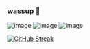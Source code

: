 ### wassup 🤙

![image]({https://img.shields.io/badge/C-00599C?style=for-the-badge&logo=c&logoColor=white})
![image]({https://img.shields.io/badge/Arduino_IDE-00979D?style=for-the-badge&logo=arduino&logoColor=white})
![image]({https://img.shields.io/badge/Discord-5865F2?style=for-the-badge&logo=discord&logoColor=white})

[![GitHub Streak](http://github-readme-streak-stats.herokuapp.com?user=David35k&theme=github-dark&hide_border=true&background=161B22)](https://git.io/streak-stats)
